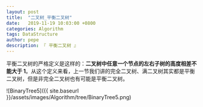 ```yaml
---
layout: post
title:  "二叉树_平衡二叉树"
date:   2019-11-19 10:03:00 +0800
categories: Algorithm
tags: DataStructure
author: pepe
description: 『 平衡二叉树 』
---
```


平衡二叉树的严格定义是这样的：**二叉树中任意一个节点的左右子树的高度相差不能大于 1**。从这个定义来看，上一节我们讲的完全二叉树、满二叉树其实都是平衡二叉树，但是非完全二叉树也有可能是平衡二叉树。

![BinaryTree5]({{ site.baseurl }}/assets/images/Algorithm/tree/BinaryTree5.png)
































